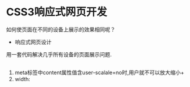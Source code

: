 # CSS3响应式网页开发

如何使页面在不同的设备上展示的效果相同呢？

-  响应式网页设计

用一套代码解决几乎所有设备的页面展示问题.


## 

1. meta标签中content属性值含user-scalale=no时,用户就不可以放大缩小+
2. width: 

